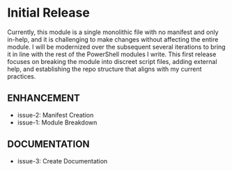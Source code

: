 # Initial Release

Currently, this module is a single monolithic file with no manifest and only in-help, and it is challenging to make changes without affecting the entire module. I will be modernized over the subsequent several iterations to bring it in line with the rest of the PowerShell modules I write. This first release focuses on breaking the module into discreet script files, adding external help, and establishing the repo structure that aligns with my current practices.

## ENHANCEMENT

* issue-2: Manifest Creation
* issue-1: Module Breakdown

## DOCUMENTATION

* issue-3: Create Documentation

